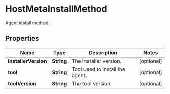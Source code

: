# HostMetaInstallMethod

Agent install method.

## Properties

| Name                 | Type       | Description                     | Notes      |
| -------------------- | ---------- | ------------------------------- | ---------- |
| **installerVersion** | **String** | The installer version.          | [optional] |
| **tool**             | **String** | Tool used to install the agent. | [optional] |
| **toolVersion**      | **String** | The tool version.               | [optional] |

